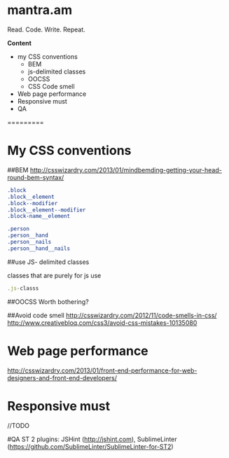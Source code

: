 mantra.am
=========

Read. Code. Write. Repeat.

**Content**

- my CSS conventions
  - BEM
  - js-delimited classes
  - OOCSS
  - CSS Code smell 
- Web page performance
- Responsive must
- QA

=========

# My CSS conventions

##BEM 
http://csswizardry.com/2013/01/mindbemding-getting-your-head-round-bem-syntax/

```css
.block
.block__element
.block--modifier
.block__element--modifier
.block-name__element

.person 
.person__hand 
.person__nails 
.person__hand__nails 
```

##use JS- delimited classes

classes that are purely for js use

```javascript
.js-classs
```
##OOCSS
Worth bothering?

##Avoid code smell
http://csswizardry.com/2012/11/code-smells-in-css/
http://www.creativebloq.com/css3/avoid-css-mistakes-10135080

# Web page performance
http://csswizardry.com/2013/01/front-end-performance-for-web-designers-and-front-end-developers/

# Responsive must
//TODO

#QA
ST 2 plugins: JSHint (http://jshint.com), SublimeLinter (https://github.com/SublimeLinter/SublimeLinter-for-ST2)


